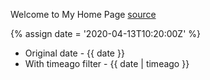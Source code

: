 ---
---

Welcome to My Home Page  [source](https://github.com/Quodatum/quodatum.github.io)

{% assign date = '2020-04-13T10:20:00Z' %}

- Original date - {{ date }}
- With timeago filter - {{ date | timeago }}